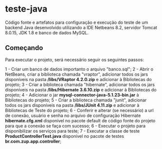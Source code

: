 # teste-java

Código fonte e artefatos para configuração e execução do teste de um backend Java desenvolvido utilizando a IDE Netbeans 8.2, servidor Tomcat 8.0.15, JDK 1.8 e banco de dados MySQL.

## Começando

Para executar o projeto, será necessário seguir os seguintes passos:

1 - Criar um banco de dados importanto o arquivo "banco.sql";
2 - Abrir o NetBeans, criar a biblioteca chamada "vraptor", adicionar todos os jars disponíveis na pasta **/libs/VRaptor 4.2.0.zip** e adicionar à Bibliotecas do projeto;
3 - Criar a biblioteca chamada "hibernate", adicionar todos os jars disponíveis na pasta **/libs/Hibernate 3.6.10.zip** e adicionar à Bibliotecas do projeto;
4 - Adicionar o jar **mysql-connector-java-5.1.23-bin.jar** à Bibliotecas do projeto;
5 - Criar a biblioteca chamada "junit", adicionar todos os jars disponíveis na pasta **/libs/JUnit 4.11.zip** e adicionar à Bibliotecas de Teste do projeto;
6 - Conferir e alterar (se necessário) a url de conexão, usuário e senha no arquivo de configuração Hibernate **hibernate.cfg.xml** disponível no pacote default de código fonte do projeto para que a conexão se faça com sucesso;
6 - Executar o projeto para disponibilizar os serviços para teste;
7 - Executar a classe de teste **ProductControllerTest.java** disponível no pacote de testes **br.com.zup.app.controller**;
